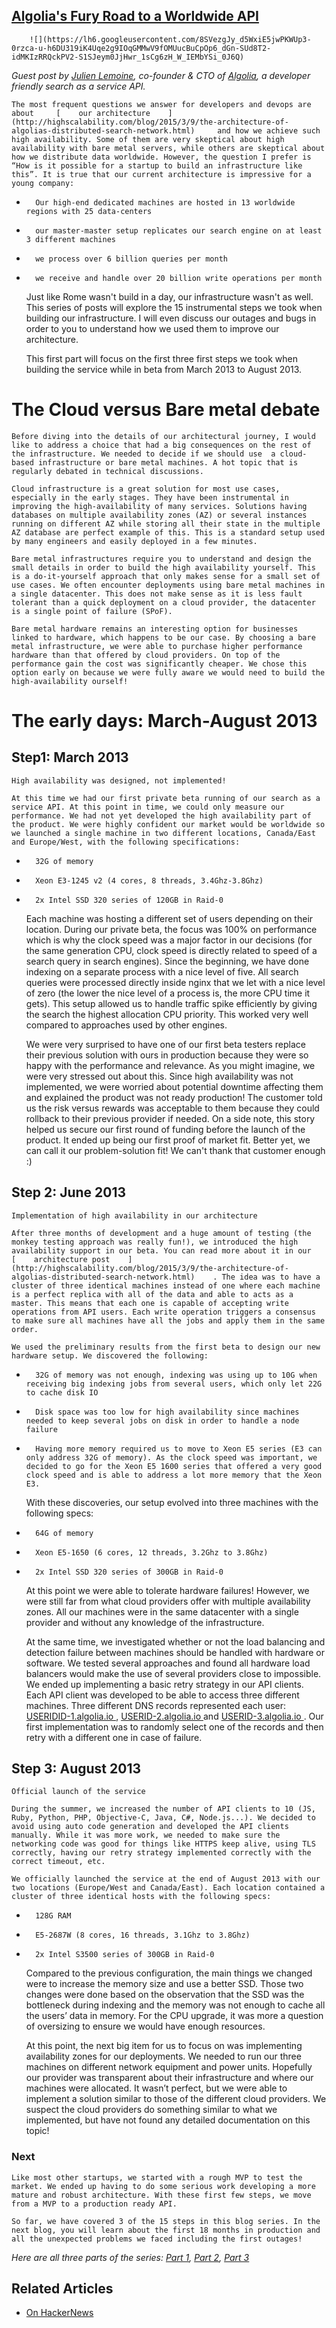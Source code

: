 ## [Algolia's Fury Road to a Worldwide API](/blog/2015/7/13/algolias-fury-road-to-a-worldwide-api.html)

    

    

        ![](https://lh6.googleusercontent.com/8SVezgJy_d5WxiE5jwPKWUp3-0rzca-u-h6DU319iK4Uqe2g9IOqGMMwV9fOMUucBuCpOp6_dGn-SUd8T2-idMKIzRRQckPV2-S1SJeym0JjHwr_1sCg6zH_W_IEMbYSi_0J6Q)        

_Guest post by [Julien Lemoine](https://www.linkedin.com/in/julienlemoine), co-founder & CTO of [Algolia](http://www.algolia.com/), a developer friendly search as a service API._

    The most frequent questions we answer for developers and devops are about     [    our architecture    ](http://highscalability.com/blog/2015/3/9/the-architecture-of-algolias-distributed-search-network.html)     and how we achieve such high availability. Some of them are very skeptical about high availability with bare metal servers, while others are skeptical about how we distribute data worldwide. However, the question I prefer is “How is it possible for a startup to build an infrastructure like this”. It is true that our current architecture is impressive for a young company:    

*       Our high-end dedicated machines are hosted in 13 worldwide regions with 25 data-centers    

*       our master-master setup replicates our search engine on at least 3 different machines    

*       we process over 6 billion queries per month    

*       we receive and handle over 20 billion write operations per month    

    Just like Rome wasn't build in a day, our infrastructure wasn't as well. This series of posts will explore the 15 instrumental steps we took when building our infrastructure. I will even discuss our outages and bugs in order to you to understand how we used them to improve our architecture.    

    This first part will focus on the first three first steps we took when building the service while in beta from March 2013 to August 2013.    

#     The Cloud versus Bare metal debate    

    Before diving into the details of our architectural journey, I would like to address a choice that had a big consequences on the rest of the infrastructure. We needed to decide if we should use  a cloud-based infrastructure or bare metal machines. A hot topic that is regularly debated in technical discussions.    

    Cloud infrastructure is a great solution for most use cases, especially in the early stages. They have been instrumental in improving the high-availability of many services. Solutions having databases on multiple availability zones (AZ) or several instances running on different AZ while storing all their state in the multiple AZ database are perfect example of this. This is a standard setup used by many engineers and easily deployed in a few minutes.    

    Bare metal infrastructures require you to understand and design the small details in order to build the high availability yourself. This is a do-it-yourself approach that only makes sense for a small set of use cases. We often encounter deployments using bare metal machines in a single datacenter. This does not make sense as it is less fault tolerant than a quick deployment on a cloud provider, the datacenter is a single point of failure (SPoF).    

    Bare metal hardware remains an interesting option for businesses linked to hardware, which happens to be our case. By choosing a bare metal infrastructure, we were able to purchase higher performance hardware than that offered by cloud providers. On top of the performance gain the cost was significantly cheaper. We chose this option early on because we were fully aware we would need to build the high-availability ourself!    

#     The early days: March-August 2013    

##     Step1: March 2013    

    High availability was designed, not implemented!    

    At this time we had our first private beta running of our search as a service API. At this point in time, we could only measure our performance. We had not yet developed the high availability part of the product. We were highly confident our market would be worldwide so we launched a single machine in two different locations, Canada/East and Europe/West, with the following specifications:    

*       32G of memory    

*       Xeon E3-1245 v2 (4 cores, 8 threads, 3.4Ghz-3.8Ghz)    

*       2x Intel SSD 320 series of 120GB in Raid-0    

    Each machine was hosting a different set of users depending on their location. During our private beta, the focus was 100% on performance which is why the clock speed was a major factor in our decisions (for the same generation CPU, clock speed is directly related to speed of a search query in search engines). Since the beginning, we have done indexing on a separate process with a nice level of five. All search queries were processed directly inside nginx that we let with a nice level of zero (the lower the nice level of a process is, the more CPU time it gets). This setup allowed us to handle traffic spike efficiently by giving the search the highest allocation CPU priority. This worked very well compared to approaches used by other engines.    

    We were very surprised to have one of our first beta testers replace their previous solution with ours in production because they were so happy with the performance and relevance. As you might imagine, we were very stressed out about this. Since high availability was not implemented, we were worried about potential downtime affecting them and explained the product was not ready production! The customer told us the risk versus rewards was acceptable to them because they could rollback to their previous provider if needed. On a side note, this story helped us secure our first round of funding before the launch of the product. It ended up being our first proof of market fit. Better yet, we can call it our problem-solution fit! We can't thank that customer enough :)    

##     Step 2: June 2013    

    Implementation of high availability in our architecture    

    After three months of development and a huge amount of testing (the monkey testing approach was really fun!), we introduced the high availability support in our beta. You can read more about it in our     [    architecture post    ](http://highscalability.com/blog/2015/3/9/the-architecture-of-algolias-distributed-search-network.html)    . The idea was to have a cluster of three identical machines instead of one where each machine is a perfect replica with all of the data and able to acts as a master. This means that each one is capable of accepting write operations from API users. Each write operation triggers a consensus to make sure all machines have all the jobs and apply them in the same order.    

    We used the preliminary results from the first beta to design our new hardware setup. We discovered the following:    

*       32G of memory was not enough, indexing was using up to 10G when receiving big indexing jobs from several users, which only let 22G to cache disk IO    

*       Disk space was too low for high availability since machines needed to keep several jobs on disk in order to handle a node failure    

*       Having more memory required us to move to Xeon E5 series (E3 can only address 32G of memory). As the clock speed was important, we decided to go for the Xeon E5 1600 series that offered a very good clock speed and is able to address a lot more memory that the Xeon E3.    

    With these discoveries, our setup evolved into three machines with the following specs:    

*       64G of memory    

*       Xeon E5-1650 (6 cores, 12 threads, 3.2Ghz to 3.8Ghz)    

*       2x Intel SSD 320 series of 300GB in Raid-0    

    At this point we were able to tolerate hardware failures! However, we were still far from what cloud providers offer with multiple availability zones. All our machines were in the same datacenter with a single provider and without any knowledge of the infrastructure.    

    At the same time, we investigated whether or not the load balancing and detection failure between machines should be handled with hardware or software. We tested several approaches and found all hardware load balancers would make the use of several providers close to impossible. We ended up implementing a basic retry strategy in our API clients. Each API client was developed to be able to access three different machines. Three different DNS records represented each user:     [    USERIDID-1.algolia.io    ](http://useridid-1.algolia.io)    ,     [    USERID-2.algolia.io    ](http://userid-2.algolia.io)     and    [    USERID-3.algolia.io    ](http://userid-3.algolia.io)    . Our first implementation was to randomly select one of the records and then retry with a different one in case of failure.    

##     Step 3: August 2013    

    Official launch of the service    

    During the summer, we increased the number of API clients to 10 (JS, Ruby, Python, PHP, Objective-C, Java, C#, Node.js...). We decided to avoid using auto code generation and developed the API clients manually. While it was more work, we needed to make sure the networking code was good for things like HTTPS keep alive, using TLS correctly, having our retry strategy implemented correctly with the correct timeout, etc.    

    We officially launched the service at the end of August 2013 with our two locations (Europe/West and Canada/East). Each location contained a cluster of three identical hosts with the following specs:    

*       128G RAM    

*       E5-2687W (8 cores, 16 threads, 3.1Ghz to 3.8Ghz)    

*       2x Intel S3500 series of 300GB in Raid-0    

    Compared to the previous configuration, the main things we changed were to increase the memory size and use a better SSD. Those two changes were done based on the observation that the SSD was the bottleneck during indexing and the memory was not enough to cache all the users’ data in memory. For the CPU upgrade, it was more a question of oversizing to ensure we would have enough resources.    

    At this point, the next big item for us to focus on was implementing availability zones for our deployments. We needed to run our three machines on different network equipment and power units. Hopefully our provider was transparent about their infrastructure and where our machines were allocated. It wasn’t perfect, but we were able to implement a solution similar to those of the different cloud providers. We suspect the cloud providers do something similar to what we implemented, but have not found any detailed documentation on this topic!    

###     Next    

    Like most other startups, we started with a rough MVP to test the market. We ended up having to do some serious work developing a more mature and robust architecture. With these first few steps, we move from a MVP to a production ready API.    

    So far, we have covered 3 of the 15 steps in this blog series. In the next blog, you will learn about the first 18 months in production and all the unexpected problems we faced including the first outages!    

_Here are all three parts of the series: [Part 1](http://highscalability.com/blog/2015/7/13/algolias-fury-road-to-a-worldwide-api.html), [Part 2](http://highscalability.com/blog/2015/7/20/algolias-fury-road-to-a-worldwide-api-steps-part-2.html), [Part 3](http://highscalability.com/blog/2015/7/27/algolias-fury-road-to-a-worldwide-api-part-3.html)_

##     Related Articles    

*   [On HackerNews](https://news.ycombinator.com/item?id=9899794)

    